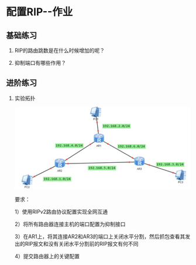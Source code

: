 # 配置RIP--作业

## 基础练习

1. RIP的路由跳数是在什么时候增加的呢？

   

2. 抑制端口有哪些作用？

   

## 进阶练习

1. 实验拓扑

   ![](./images/01.png)

   要求：

    

   1）使用RIPv2路由协议配置实现全网互通

   2）将所有路由器连接主机的端口配置为抑制接口

   3）在AR1上，将其连接AR2和AR3的端口上关闭水平分割，然后抓包查看其发出的RIP报文和没有关闭水平分割前的RIP报文有何不同

   4）提交路由器上的关键配置



​	
